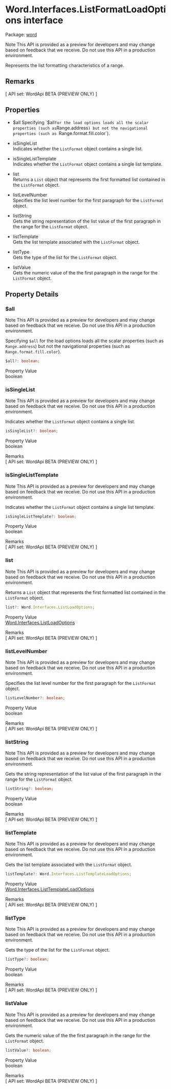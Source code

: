 # Word.Interfaces.ListFormatLoadOptions interface

Package: [word](/en-us/javascript/api/word)

Note
This API is provided as a preview for developers and may change based on feedback that we receive. Do not use this API in a production environment.

Represents the list formatting characteristics of a range.

## Remarks
[ API set: WordApi BETA (PREVIEW ONLY) ]

## Properties
- $all  
  Specifying `$all` for the load options loads all the scalar properties (such as `Range.address`) but not the navigational properties (such as `Range.format.fill.color`).

- isSingleList  
  Indicates whether the `ListFormat` object contains a single list.

- isSingleListTemplate  
  Indicates whether the `ListFormat` object contains a single list template.

- list  
  Returns a `List` object that represents the first formatted list contained in the `ListFormat` object.

- listLevelNumber  
  Specifies the list level number for the first paragraph for the `ListFormat` object.

- listString  
  Gets the string representation of the list value of the first paragraph in the range for the `ListFormat` object.

- listTemplate  
  Gets the list template associated with the `ListFormat` object.

- listType  
  Gets the type of the list for the `ListFormat` object.

- listValue  
  Gets the numeric value of the the first paragraph in the range for the `ListFormat` object.

## Property Details

### $all
Note
This API is provided as a preview for developers and may change based on feedback that we receive. Do not use this API in a production environment.

Specifying `$all` for the load options loads all the scalar properties (such as `Range.address`) but not the navigational properties (such as `Range.format.fill.color`).

```typescript
$all?: boolean;
```

Property Value  
boolean

### isSingleList
Note
This API is provided as a preview for developers and may change based on feedback that we receive. Do not use this API in a production environment.

Indicates whether the `ListFormat` object contains a single list.

```typescript
isSingleList?: boolean;
```

Property Value  
boolean

Remarks  
[ API set: WordApi BETA (PREVIEW ONLY) ]

### isSingleListTemplate
Note
This API is provided as a preview for developers and may change based on feedback that we receive. Do not use this API in a production environment.

Indicates whether the `ListFormat` object contains a single list template.

```typescript
isSingleListTemplate?: boolean;
```

Property Value  
boolean

Remarks  
[ API set: WordApi BETA (PREVIEW ONLY) ]

### list
Note
This API is provided as a preview for developers and may change based on feedback that we receive. Do not use this API in a production environment.

Returns a `List` object that represents the first formatted list contained in the `ListFormat` object.

```typescript
list?: Word.Interfaces.ListLoadOptions;
```

Property Value  
[Word.Interfaces.ListLoadOptions](/en-us/javascript/api/word/word.interfaces.listloadoptions)

Remarks  
[ API set: WordApi BETA (PREVIEW ONLY) ]

### listLevelNumber
Note
This API is provided as a preview for developers and may change based on feedback that we receive. Do not use this API in a production environment.

Specifies the list level number for the first paragraph for the `ListFormat` object.

```typescript
listLevelNumber?: boolean;
```

Property Value  
boolean

Remarks  
[ API set: WordApi BETA (PREVIEW ONLY) ]

### listString
Note
This API is provided as a preview for developers and may change based on feedback that we receive. Do not use this API in a production environment.

Gets the string representation of the list value of the first paragraph in the range for the `ListFormat` object.

```typescript
listString?: boolean;
```

Property Value  
boolean

Remarks  
[ API set: WordApi BETA (PREVIEW ONLY) ]

### listTemplate
Note
This API is provided as a preview for developers and may change based on feedback that we receive. Do not use this API in a production environment.

Gets the list template associated with the `ListFormat` object.

```typescript
listTemplate?: Word.Interfaces.ListTemplateLoadOptions;
```

Property Value  
[Word.Interfaces.ListTemplateLoadOptions](/en-us/javascript/api/word/word.interfaces.listtemplateloadoptions)

Remarks  
[ API set: WordApi BETA (PREVIEW ONLY) ]

### listType
Note
This API is provided as a preview for developers and may change based on feedback that we receive. Do not use this API in a production environment.

Gets the type of the list for the `ListFormat` object.

```typescript
listType?: boolean;
```

Property Value  
boolean

Remarks  
[ API set: WordApi BETA (PREVIEW ONLY) ]

### listValue
Note
This API is provided as a preview for developers and may change based on feedback that we receive. Do not use this API in a production environment.

Gets the numeric value of the the first paragraph in the range for the `ListFormat` object.

```typescript
listValue?: boolean;
```

Property Value  
boolean

Remarks  
[ API set: WordApi BETA (PREVIEW ONLY) ]